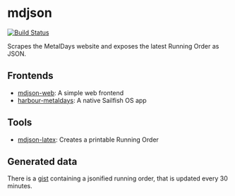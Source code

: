 mdjson
======
[![Build Status](https://travis-ci.org/blabber/mdjson.svg?branch=master)](https://travis-ci.org/blabber/mdjson)

Scrapes the MetalDays website and exposes the latest Running Order as JSON.

## Frontends

* [mdjson-web](https://github.com/blabber/mdjson-web): A simple web frontend
* [harbour-metaldays](https://github.com/blabber/harbour-metaldays): A native Sailfish OS app

## Tools

* [mdjson-latex](https://github.com/blabber/mdjson-latex): Creates a printable Running Order

## Generated data

There is a [gist](https://gist.githubusercontent.com/blabber/babc4803141b0ec13fd613cc84eae074/raw)
containing a jsonified running order, that is updated every 30 minutes.

